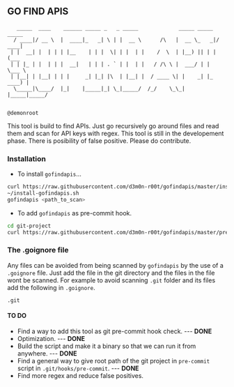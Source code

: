 ## GO FIND APIS

```
   _____  ____    ______ _____ _   _ _____             _____ _____  _____ 
  / ____|/ __ \  |  ____|_   _| \ | |  __ \      /\   |  __ \_   _|/ ____|
 | |  __| |  | | | |__    | | |  \| | |  | |    /  \  | |__) || | | (___  
 | | |_ | |  | | |  __|   | | | . ` | |  | |   / /\ \ |  ___/ | |  \___ \ 
 | |__| | |__| | | |     _| |_| |\  | |__| |  / ____ \| |    _| |_ ____) |
  \_____|\____/  |_|    |_____|_| \_|_____/  /_/    \_\_|   |_____|_____/ 
                                                                          
                                                               @demonroot     
```

This tool is build to find APIs. Just go recursively go around files and read them and scan for API keys with regex.
This tool is still in the developement phase. There is posibility of false positive. Please do contribute.

### Installation
 - To install ```gofindapis```...

```bash
curl https://raw.githubusercontent.com/d3m0n-r00t/gofindapis/master/install.sh > ~/install-gofindapis.sh && chmod +x ~/install-gofindapis.sh
~/install-gofindapis.sh
gofindapis <path_to_scan>
```

 - To add ```gofindapis``` as pre-commit hook.

 ```bash
 cd git-project
 curl https://raw.githubusercontent.com/d3m0n-r00t/gofindapis/master/pre-commit > .git/hooks/pre-commit
 ```

### The .goignore file
Any files can be avoided from being scanned by ```gofindapis``` by the use of a ```.goignore``` file. Just add the file in the git directory 
and the files in the file wont be scanned. For example to avoid scanning ```.git``` folder and its files add the following in ```.goignore```.
```
.git
```


#### TO DO
- Find a way to add this tool as git pre-commit hook check. --- **DONE**
- Optimization. --- **DONE**
- Build the script and make it a binary so that we can run it from anywhere. --- **DONE**
- Find a general way to give root path of the git project in ```pre-commit``` script in ```.git/hooks/pre-commit```. --- **DONE**
- Find more regex and reduce false positives.